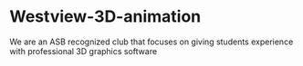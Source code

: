 # Westview-3D-animation

We are an ASB recognized club that focuses on giving students experience with professional 3D graphics software
